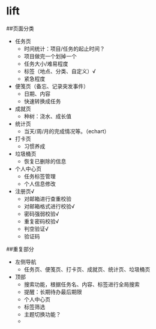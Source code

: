 # lift


##页面分类

* 任务页
	* 时间统计：项目/任务的起止时间？
	* 项目做完一个划掉一个
	* 任务大小/难易程度
	* 标签（地点、分类、自定义）√
	* 紧急程度
* 便笺页（备忘、记录突发事件）
	* 日期、内容
	* 快速转换成任务
* 成就页
	* 种树：浇水、成长值
* 统计页
	* 当天/周/月的完成情况等。（echart）
* 打卡页
	* 习惯养成
* 垃圾桶页
	* 恢复已删除的信息
* 个人中心页
	* 任务标签管理
	* 个人信息修改
* 注册页√
	* 对邮箱进行查重校验
	* 对邮箱格式进行校验√
	* 密码强弱校验√
	* 重复密码校验√
	* 判空验证√
	* 验证码

##重复部分

* 左侧导航
	* 任务页、便笺页、打卡页、成就页、统计页、垃圾桶页
* 顶部
	* 搜索功能，根据任务名、内容、标签进行全局搜索
	* 提醒：长期待办最后期限
	* 个人中心页
	* 标签筛选
	* 主题切换功能？
	* 



